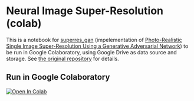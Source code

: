 # Neural Image Super-Resolution (colab)

This is a notebook for [superres_gan](https://github.com/fukumame/superresolution_gan) (impelementation of [ Photo-Realistic Single Image Super-Resolution Using a Generative Adversarial Network](https://arxiv.org/abs/1609.04802)) to be run in Google Colaboratory, using Google Drive as data source and storage. See [the original repository](https://github.com/Hi-king/superresolution_gan) for details.

## Run in Google Colaboratory
[![Open In Colab](https://colab.research.google.com/assets/colab-badge.svg)](https://colab.research.google.com/github/olaviinha/NeuralImageSuperResolution/blob/master/image_superres.ipynb)
